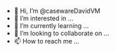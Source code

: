 - 👋 Hi, I’m @casewareDavidVM
- 👀 I’m interested in ...
- 🌱 I’m currently learning ...
- 💞️ I’m looking to collaborate on ...
- 📫 How to reach me ...

<!---
casewareDavidVM/casewareDavidVM is a ✨ special ✨ repository because its `README.md` (this file) appears on your GitHub profile.
You can click the Preview link to take a look at your changes.
--->
